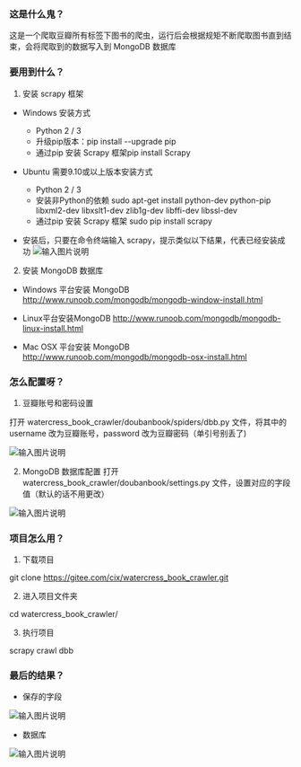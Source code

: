 ### 这是什么鬼？
这是一个爬取豆瓣所有标签下图书的爬虫，运行后会根据规矩不断爬取图书直到结束，会将爬取到的数据写入到 MongoDB 数据库


### 要用到什么？
1. 安装 scrapy 框架    

- Windows 安装方式
    - Python 2 / 3
    - 升级pip版本：pip install --upgrade pip
    - 通过pip 安装 Scrapy 框架pip install Scrapy

- Ubuntu 需要9.10或以上版本安装方式
    - Python 2 / 3
    - 安装非Python的依赖 sudo apt-get install python-dev python-pip libxml2-dev libxslt1-dev zlib1g-dev libffi-dev libssl-dev
    - 通过pip 安装 Scrapy 框架 sudo pip install scrapy

- 安装后，只要在命令终端输入 scrapy，提示类似以下结果，代表已经安装成功
![输入图片说明](https://gitee.com/uploads/images/2018/0215/161648_81674a17_1577043.png "7.1.png")

2. 安装 MongoDB 数据库
- Windows 平台安装 MongoDB
http://www.runoob.com/mongodb/mongodb-window-install.html

- Linux平台安装MongoDB
http://www.runoob.com/mongodb/mongodb-linux-install.html

- Mac OSX 平台安装 MongoDB
http://www.runoob.com/mongodb/mongodb-osx-install.html


### 怎么配置呀？
1. 豆瓣账号和密码设置

打开 watercress_book_crawler/doubanbook/spiders/dbb.py 文件，将其中的 username 改为豆瓣账号，password 改为豆瓣密码（单引号别丢了)

![输入图片说明](https://gitee.com/uploads/images/2018/0215/155754_59d53e99_1577043.jpeg "1518681332683.jpg")

2. MongoDB 数据库配置
打开 watercress_book_crawler/doubanbook/settings.py 文件，设置对应的字段值（默认的话不用更改）

![输入图片说明](https://gitee.com/uploads/images/2018/0215/163333_afc5ffc9_1577043.png "WX20180215-163315.png")

### 项目怎么用？
1. 下载项目
   
git clone https://gitee.com/cix/watercress_book_crawler.git

2. 进入项目文件夹

cd watercress_book_crawler/

3. 执行项目

scrapy crawl dbb

### 最后的结果？
- 保存的字段

![输入图片说明](https://gitee.com/uploads/images/2018/0215/163757_627b4b4f_1577043.png "WX20180215-163735.png")

- 数据库

![输入图片说明](https://gitee.com/uploads/images/2018/0215/163901_40104a00_1577043.jpeg "1518683824526.jpg")


